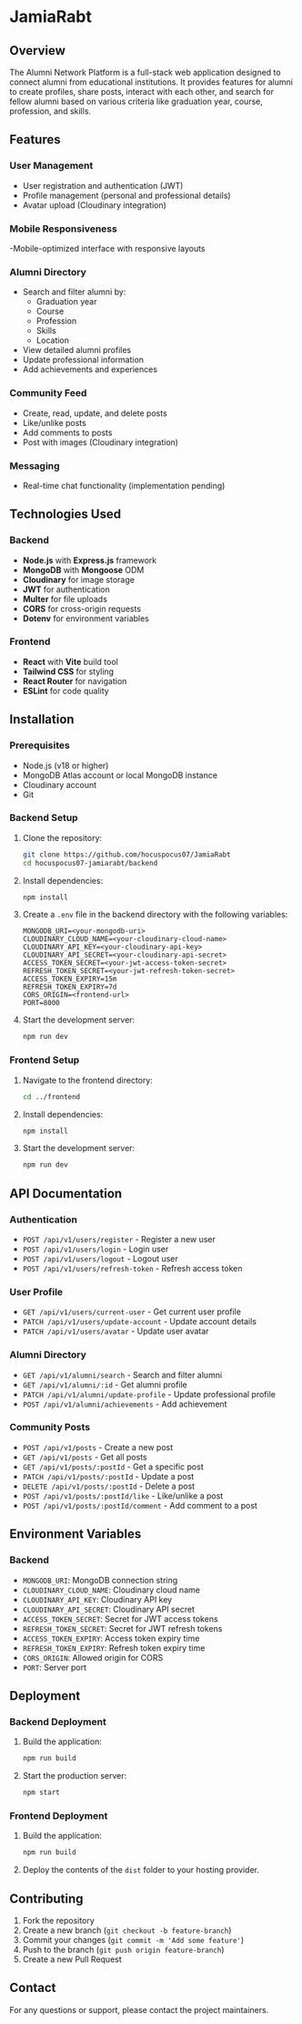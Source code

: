 # JamiaRabt

## Overview

The Alumni Network Platform is a full-stack web application designed to connect alumni from educational institutions. It provides features for alumni to create profiles, share posts, interact with each other, and search for fellow alumni based on various criteria like graduation year, course, profession, and skills.

## Features

### User Management

- User registration and authentication (JWT)
- Profile management (personal and professional details)
- Avatar upload (Cloudinary integration)

### Mobile Responsiveness

-Mobile-optimized interface with responsive layouts

### Alumni Directory

- Search and filter alumni by:
  - Graduation year
  - Course
  - Profession
  - Skills
  - Location
- View detailed alumni profiles
- Update professional information
- Add achievements and experiences

### Community Feed

- Create, read, update, and delete posts
- Like/unlike posts
- Add comments to posts
- Post with images (Cloudinary integration)

### Messaging

- Real-time chat functionality (implementation pending)

## Technologies Used

### Backend

- **Node.js** with **Express.js** framework
- **MongoDB** with **Mongoose** ODM
- **Cloudinary** for image storage
- **JWT** for authentication
- **Multer** for file uploads
- **CORS** for cross-origin requests
- **Dotenv** for environment variables

### Frontend

- **React** with **Vite** build tool
- **Tailwind CSS** for styling
- **React Router** for navigation
- **ESLint** for code quality

## Installation

### Prerequisites

- Node.js (v18 or higher)
- MongoDB Atlas account or local MongoDB instance
- Cloudinary account
- Git

### Backend Setup

1. Clone the repository:

   ```bash
   git clone https://github.com/hocuspocus07/JamiaRabt
   cd hocuspocus07-jamiarabt/backend
   ```

2. Install dependencies:

   ```bash
   npm install
   ```

3. Create a `.env` file in the backend directory with the following variables:

   ```
   MONGODB_URI=<your-mongodb-uri>
   CLOUDINARY_CLOUD_NAME=<your-cloudinary-cloud-name>
   CLOUDINARY_API_KEY=<your-cloudinary-api-key>
   CLOUDINARY_API_SECRET=<your-cloudinary-api-secret>
   ACCESS_TOKEN_SECRET=<your-jwt-access-token-secret>
   REFRESH_TOKEN_SECRET=<your-jwt-refresh-token-secret>
   ACCESS_TOKEN_EXPIRY=15m
   REFRESH_TOKEN_EXPIRY=7d
   CORS_ORIGIN=<frontend-url>
   PORT=8000
   ```

4. Start the development server:
   ```bash
   npm run dev
   ```

### Frontend Setup

1. Navigate to the frontend directory:

   ```bash
   cd ../frontend
   ```

2. Install dependencies:

   ```bash
   npm install
   ```

3. Start the development server:
   ```bash
   npm run dev
   ```

## API Documentation

### Authentication

- `POST /api/v1/users/register` - Register a new user
- `POST /api/v1/users/login` - Login user
- `POST /api/v1/users/logout` - Logout user
- `POST /api/v1/users/refresh-token` - Refresh access token

### User Profile

- `GET /api/v1/users/current-user` - Get current user profile
- `PATCH /api/v1/users/update-account` - Update account details
- `PATCH /api/v1/users/avatar` - Update user avatar

### Alumni Directory

- `GET /api/v1/alumni/search` - Search and filter alumni
- `GET /api/v1/alumni/:id` - Get alumni profile
- `PATCH /api/v1/alumni/update-profile` - Update professional profile
- `POST /api/v1/alumni/achievements` - Add achievement

### Community Posts

- `POST /api/v1/posts` - Create a new post
- `GET /api/v1/posts` - Get all posts
- `GET /api/v1/posts/:postId` - Get a specific post
- `PATCH /api/v1/posts/:postId` - Update a post
- `DELETE /api/v1/posts/:postId` - Delete a post
- `POST /api/v1/posts/:postId/like` - Like/unlike a post
- `POST /api/v1/posts/:postId/comment` - Add comment to a post

## Environment Variables

### Backend

- `MONGODB_URI`: MongoDB connection string
- `CLOUDINARY_CLOUD_NAME`: Cloudinary cloud name
- `CLOUDINARY_API_KEY`: Cloudinary API key
- `CLOUDINARY_API_SECRET`: Cloudinary API secret
- `ACCESS_TOKEN_SECRET`: Secret for JWT access tokens
- `REFRESH_TOKEN_SECRET`: Secret for JWT refresh tokens
- `ACCESS_TOKEN_EXPIRY`: Access token expiry time
- `REFRESH_TOKEN_EXPIRY`: Refresh token expiry time
- `CORS_ORIGIN`: Allowed origin for CORS
- `PORT`: Server port

## Deployment

### Backend Deployment

1. Build the application:

   ```bash
   npm run build
   ```

2. Start the production server:
   ```bash
   npm start
   ```

### Frontend Deployment

1. Build the application:

   ```bash
   npm run build
   ```

2. Deploy the contents of the `dist` folder to your hosting provider.

## Contributing

1. Fork the repository
2. Create a new branch (`git checkout -b feature-branch`)
3. Commit your changes (`git commit -m 'Add some feature'`)
4. Push to the branch (`git push origin feature-branch`)
5. Create a new Pull Request

## Contact

For any questions or support, please contact the project maintainers.
